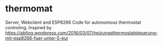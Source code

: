 # thermomat
Server, Webclient and ESP8266 Code for autonomous thermostat controling.
Inspired by https://abtlog.wordpress.com/2016/03/07/heizungsthermostatsteuerung-mit-esp8266-fuer-unter-5-eur
